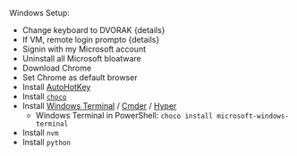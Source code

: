 Windows Setup:

- Change keyboard to DVORAK {details}
- If VM, remote login prompto {details}
- Signin with my Microsoft account
- Uninstall all Microsoft bloatware
- Download Chrome
- Set Chrome as default browser
- Install [AutoHotKey](https://www.autohotkey.com/download/)
- Install [`choco`](https://chocolatey.org/install)
- Install [Windows Terminal](https://apps.microsoft.com/store/detail/windows-terminal/9N0DX20HK701) / [Cmder](https://cmder.app/) / [Hyper](https://hyper.is/)
  - Windows Terminal in PowerShell: `choco install microsoft-windows-terminal`
- Install `nvm`
- Install `python`
